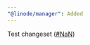 ```yaml
---
"@linode/manager": Added
---
```


Test changeset ([#NaN](https://github.com/linode/manager/pull/NaN))
